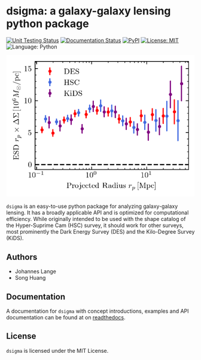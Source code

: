 # dsigma: a galaxy-galaxy lensing python package

[![Unit Testing Status](https://img.shields.io/github/workflow/status/johannesulf/dsigma/tests?label=tests)](https://github.com/johannesulf/dsigma/actions)
[![Documentation Status](https://img.shields.io/readthedocs/dsigma)](https://dsigma.readthedocs.io/en/latest/)
[![PyPI](https://img.shields.io/pypi/v/dsigma?color=blue)](https://pypi.org/project/dsigma/)
[![License: MIT](https://img.shields.io/github/license/johannesulf/dsigma?color=blue)](https://raw.githubusercontent.com/johannesulf/dsigma/main/LICENSE)
![Language: Python](https://img.shields.io/github/languages/top/johannesulf/dsigma)

![plot](https://raw.githubusercontent.com/johannesulf/dsigma/main/docs/plot.png)

`dsigma` is an easy-to-use python package for analyzing galaxy-galaxy lensing.
It has a broadly applicable API and is optimized for computational efficiency.
While originally intended to be used with the shape catalog of the
Hyper-Suprime Cam (HSC) survey, it should work for other surveys, most
prominently the Dark Energy Survey (DES) and the Kilo-Degree Survey (KiDS).

## Authors

* Johannes Lange
* Song Huang

## Documentation

A documentation for `dsigma` with concept introductions, examples and API
documentation can be found at on [readthedocs](https://dsigma.readthedocs.io/).

## License

`dsigma` is licensed under the MIT License.
